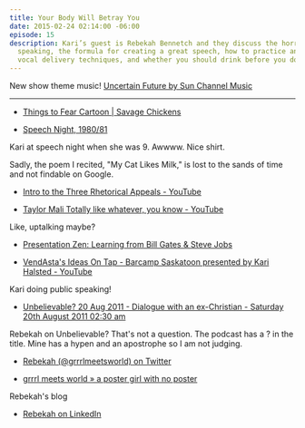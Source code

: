 ```yaml
---
title: Your Body Will Betray You
date: 2015-02-24 02:14:00 -06:00
episode: 15
description: Kari’s guest is Rebekah Bennetch and they discuss the horrors of public
  speaking, the formula for creating a great speech, how to practice and prepare,
  vocal delivery techniques, and whether you should drink before you do a speech.
---
```


New show theme music! [Uncertain Future by Sun Channel Music][1]

* * *

* [Things to Fear Cartoon | Savage Chickens][2]

* [Speech Night, 1980/81][3]

Kari at speech night when she was 9. Awwww. Nice shirt. 

Sadly, the poem I recited, "My Cat Likes Milk," is lost to the sands of time and not findable on Google.

* [Intro to the Three Rhetorical Appeals - YouTube][4]

* [Taylor Mali Totally like whatever, you know - YouTube][5]

Like, uptalking maybe?

* [Presentation Zen: Learning from Bill Gates &amp; Steve Jobs][6]

* [VendAsta's Ideas On Tap - Barcamp Saskatoon presented by Kari Halsted - YouTube][7]

Kari doing public speaking!

* [Unbelievable? 20 Aug 2011 - Dialogue with an ex-Christian - Saturday 20th August 2011 02:30 am][8]

Rebekah on Unbelievable? That's not a question. The podcast has a ? in the title. Mine has a hypen and an apostrophe so I am not judging.

* [Rebekah (@grrrlmeetsworld) on Twitter][9]

* [grrrl meets world » a poster girl with no poster][10]

Rebekah's blog

* [Rebekah on LinkedIn][11]

[1]: http://audiojungle.net/item/uncertain-future/10321504
[2]: http://www.savagechickens.com/2010/07/things-to-fear.html
[3]: https://instagram.com/p/zeCM8XpR9p/
[4]: https://www.youtube.com/watch?v=w6BCj_K3fzc&amp;feature=youtu.be
[5]: https://www.youtube.com/watch?v=LGAMd-tT6fQ&amp;feature=youtu.be
[6]: http://www.presentationzen.com/presentationzen/2007/09/steve-bill-redu.html
[7]: https://www.youtube.com/watch?v=jzcEYc4v2SQ
[8]: http://www.premierchristianradio.com/Shows/Saturday/Unbelievable/Episodes/Unbelievable-20-Aug-2011-Dialogue-with-an-ex-Christian
[9]: https://twitter.com/grrrlmeetsworld
[10]: http://www.grrrlmeetsworld.com/
[11]: https://www.linkedin.com/profile/view?id=23160565

  